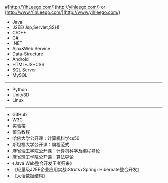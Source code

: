 #[http://YihLeego.com/](http://yihleego.com/)  or  [http://www.YihLeego.com/](http://www.yihleego.com/)

* Java
* J2EE(Jsp,Servlet,SSH)
* C/C++
* C#
* .NET
* Ajax&Web Service
* Data-Structure
* Android
* HTML+JS+CSS
* SQL Server
* MySQL

***
* Python
* Unity3D
* Linux

***
* GitHub
* W3C
* 实验楼
* 菜鸟教程
* 哈佛大学公开课：计算机科学cs50
* 斯坦福大学公开课：编程范式
* 麻省理工学院公开课：计算机科学及编程导论
* 麻省理工学院公开课：算法导论
* 《Java Web整合开发王者归来》
* 《轻量级J2EE企业应用实战:Struts+Spring+Hibernate整合开发》
* 《大话数据结构》

